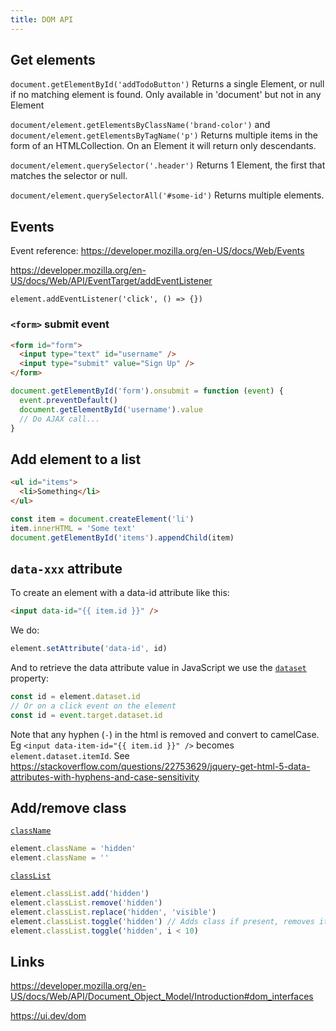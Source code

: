 ```yaml
---
title: DOM API
---
```


## Get elements

`document.getElementById('addTodoButton')` Returns a single Element, or null if no matching element is found. Only available in 'document' but not in any Element

`document/element.getElementsByClassName('brand-color')` and `document/element.getElementsByTagName('p')` Returns multiple items in the form of an HTMLCollection. On an Element it will return only descendants.

`document/element.querySelector('.header')` Returns 1 Element, the first that matches the selector or null.

`document/element.querySelectorAll('#some-id')` Returns multiple elements.

## Events

Event reference: https://developer.mozilla.org/en-US/docs/Web/Events

https://developer.mozilla.org/en-US/docs/Web/API/EventTarget/addEventListener

`element.addEventListener('click', () => {})`

### `<form>` submit event

```html
<form id="form">
  <input type="text" id="username" />
  <input type="submit" value="Sign Up" />
</form>
```

```js
document.getElementById('form').onsubmit = function (event) {
  event.preventDefault()
  document.getElementById('username').value
  // Do AJAX call...
}
```

## Add element to a list

```html
<ul id="items">
  <li>Something</li>
</ul>
```

```js
const item = document.createElement('li')
item.innerHTML = 'Some text'
document.getElementById('items').appendChild(item)
```

## `data-xxx` attribute

To create an element with a data-id attribute like this:

```html
<input data-id="{{ item.id }}" />
```

We do:

```js
element.setAttribute('data-id', id)
```

And to retrieve the data attribute value in JavaScript we use the [`dataset`](https://developer.mozilla.org/en-US/docs/Web/API/HTMLElement/dataset) property:

```js
const id = element.dataset.id
// Or on a click event on the element
const id = event.target.dataset.id
```

Note that any hyphen (`-`) in the html is removed and convert to camelCase. Eg `<input data-item-id="{{ item.id }}" />` becomes `element.dataset.itemId`. See https://stackoverflow.com/questions/22753629/jquery-get-html-5-data-attributes-with-hyphens-and-case-sensitivity

## Add/remove class

[`className`](https://developer.mozilla.org/en-US/docs/Web/API/Element/className)

```js
element.className = 'hidden'
element.className = ''
```

[`classList`](https://developer.mozilla.org/en-US/docs/Web/API/Element/classList)

```js
element.classList.add('hidden')
element.classList.remove('hidden')
element.classList.replace('hidden', 'visible')
element.classList.toggle('hidden') // Adds class if present, removes it otherwise. Returns boolean
element.classList.toggle('hidden', i < 10)
```

## Links

https://developer.mozilla.org/en-US/docs/Web/API/Document_Object_Model/Introduction#dom_interfaces

https://ui.dev/dom
